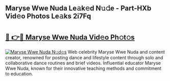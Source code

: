 ## Maryse Wwe Nuda Le𝚊k𝚎d N𝚞𝚍e - Part-HXb Vid𝚎o Photos Le𝚊ks 2i7Fq

# <h2><a href="http://fbebjr.evod.top/?m=Maryse+Wwe+Nuda">🔗 👉🔴 Maryse Wwe Nuda Vid𝚎o Ph𝚘t𝚘s</a></h2>

[![Maryse Wwe Nuda N𝚞d𝚎s](https://i.imgur.com/8V9OHl7.gif)](http://fbebjr.evod.top/?m=Maryse+Wwe+Nuda)
Web celebrity Maryse Wwe Nuda and content creator, renowned for posting dance and lifestyle content through solo and collaborative dance routines and brief videos. Influential educator Maryse Wwe Nuda, known for their innovative teaching methods and commitment to education. 
